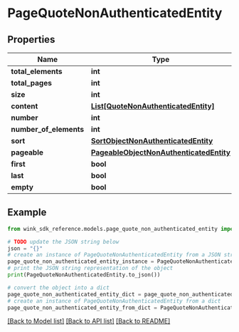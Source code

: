 # PageQuoteNonAuthenticatedEntity


## Properties

Name | Type | Description | Notes
------------ | ------------- | ------------- | -------------
**total_elements** | **int** |  | [optional] 
**total_pages** | **int** |  | [optional] 
**size** | **int** |  | [optional] 
**content** | [**List[QuoteNonAuthenticatedEntity]**](QuoteNonAuthenticatedEntity.md) |  | [optional] 
**number** | **int** |  | [optional] 
**number_of_elements** | **int** |  | [optional] 
**sort** | [**SortObjectNonAuthenticatedEntity**](SortObjectNonAuthenticatedEntity.md) |  | [optional] 
**pageable** | [**PageableObjectNonAuthenticatedEntity**](PageableObjectNonAuthenticatedEntity.md) |  | [optional] 
**first** | **bool** |  | [optional] 
**last** | **bool** |  | [optional] 
**empty** | **bool** |  | [optional] 

## Example

```python
from wink_sdk_reference.models.page_quote_non_authenticated_entity import PageQuoteNonAuthenticatedEntity

# TODO update the JSON string below
json = "{}"
# create an instance of PageQuoteNonAuthenticatedEntity from a JSON string
page_quote_non_authenticated_entity_instance = PageQuoteNonAuthenticatedEntity.from_json(json)
# print the JSON string representation of the object
print(PageQuoteNonAuthenticatedEntity.to_json())

# convert the object into a dict
page_quote_non_authenticated_entity_dict = page_quote_non_authenticated_entity_instance.to_dict()
# create an instance of PageQuoteNonAuthenticatedEntity from a dict
page_quote_non_authenticated_entity_from_dict = PageQuoteNonAuthenticatedEntity.from_dict(page_quote_non_authenticated_entity_dict)
```
[[Back to Model list]](../README.md#documentation-for-models) [[Back to API list]](../README.md#documentation-for-api-endpoints) [[Back to README]](../README.md)


